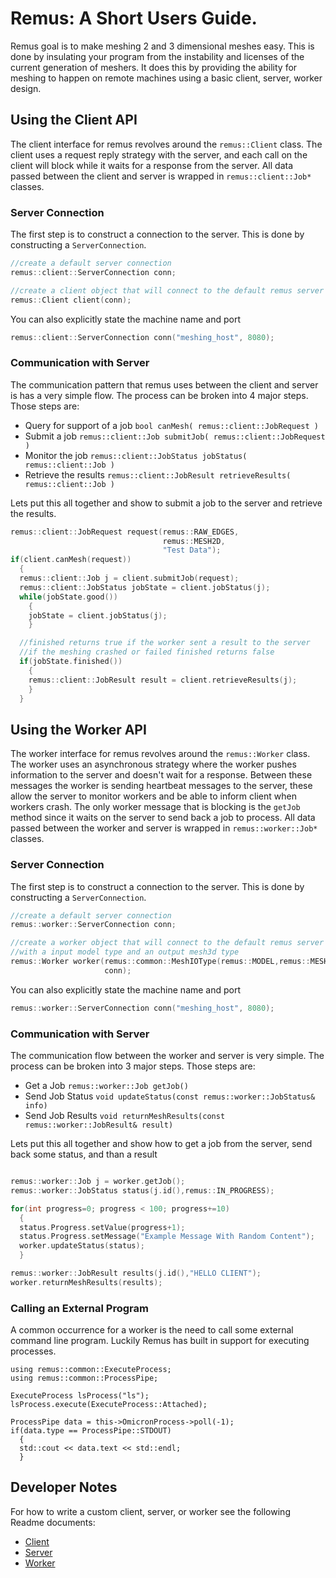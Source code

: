 # Remus: A Short Users Guide. #

Remus goal is to make meshing 2 and 3 dimensional meshes easy.
This is done by insulating your program from the instability and licenses of the
current generation of meshers. It does this by providing the ability for
meshing to happen on remote machines using a basic client, server, worker design.

## Using the Client API ##

The client interface for remus revolves around the ```remus::Client``` class.
The client uses a request reply strategy with the server, and each call
on the client will block while it waits for a response from the server.
All data passed between the client and server is
wrapped in ```remus::client::Job*``` classes.

### Server Connection ###
The first step is to construct a connection to the server. This is done by
constructing a ```ServerConnection```.

```cpp
//create a default server connection
remus::client::ServerConnection conn;

//create a client object that will connect to the default remus server
remus::Client client(conn);
```

You can also explicitly state the machine name and port
```cpp
remus::client::ServerConnection conn("meshing_host", 8080);
```

### Communication with Server ###

The communication pattern that remus uses between the client and
server is has a very simple flow. The process can be broken
into 4 major steps. Those steps are:

- Query for support of a job
  ```bool canMesh( remus::client::JobRequest )```
- Submit a job
  ```remus::client::Job submitJob( remus::client::JobRequest )```
- Monitor the job
  ```remus::client::JobStatus jobStatus( remus::client::Job )```
- Retrieve the results
  ```remus::client::JobResult retrieveResults( remus::client::Job )```

Lets put this all together and show to submit a job to the server
and retrieve the results.

```cpp
remus::client::JobRequest request(remus::RAW_EDGES,
                                  remus::MESH2D,
                                  "Test Data");
if(client.canMesh(request))
  {
  remus::client::Job j = client.submitJob(request);
  remus::client::JobStatus jobState = client.jobStatus(j);
  while(jobState.good())
    {
    jobState = client.jobStatus(j);
    }

  //finished returns true if the worker sent a result to the server
  //if the meshing crashed or failed finished returns false
  if(jobState.finished())
    {
    remus::client::JobResult result = client.retrieveResults(j);
    }
  }
```

## Using the Worker API ##

The worker interface for remus revolves around the ```remus::Worker``` class.
The worker uses an asynchronous strategy where the worker pushes information to the
server and doesn't wait for a response. Between these messages the worker
is sending heartbeat messages to the server, these allow the server to monitor
workers and be able to inform client when workers crash. The only worker
message that is blocking is the ```getJob``` method since it waits on the
server to send back a job to process. All data passed between the worker and server is
wrapped in ```remus::worker::Job*``` classes.


### Server Connection ###
The first step is to construct a connection to the server. This is done by
constructing a ```ServerConnection```.

```cpp
//create a default server connection
remus::worker::ServerConnection conn;

//create a worker object that will connect to the default remus server
//with a input model type and an output mesh3d type
remus::Worker worker(remus::common::MeshIOType(remus::MODEL,remus::MESH3D),
                     conn);
```

You can also explicitly state the machine name and port
```cpp
remus::worker::ServerConnection conn("meshing_host", 8080);
```

### Communication with Server ###

The communication flow between the worker and server is very simple.
The process can be broken into 3 major steps. Those steps are:

- Get a Job
  ```remus::worker::Job getJob()```
- Send Job Status
  ```void updateStatus(const remus::worker::JobStatus& info)```
- Send Job Results
  ```void returnMeshResults(const remus::worker::JobResult& result)```

Lets put this all together and show how to get a job from the server,
send back some status, and than a result

```cpp

remus::worker::Job j = worker.getJob();
remus::worker::JobStatus status(j.id(),remus::IN_PROGRESS);

for(int progress=0; progress < 100; progress+=10)
  {
  status.Progress.setValue(progress+1);
  status.Progress.setMessage("Example Message With Random Content");
  worker.updateStatus(status);
  }

remus::worker::JobResult results(j.id(),"HELLO CLIENT");
worker.returnMeshResults(results);

```

### Calling an External Program ###

A common occurrence for a worker is the need to call some external
command line program. Luckily Remus has built in support for executing processes.

```
using remus::common::ExecuteProcess;
using remus::common::ProcessPipe;

ExecuteProcess lsProcess("ls");
lsProcess.execute(ExecuteProcess::Attached);

ProcessPipe data = this->OmicronProcess->poll(-1);
if(data.type == ProcessPipe::STDOUT)
  {
  std::cout << data.text << std::endl;
  }
```



## Developer Notes ##

For how to write a custom client, server, or worker see the
following Readme documents:

- [Client](remus/client/Readme.md)
- [Server](remus/server/Readme.md)
- [Worker](remus/worker/Readme.md)